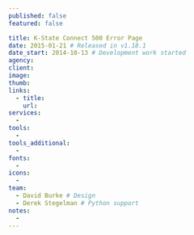 ```yaml
---
published: false
featured: false

title: K-State Connect 500 Error Page
date: 2015-01-21 # Released in v1.18.1
date_start: 2014-10-13 # Development work started
agency:
client:
image:
thumb:
links:
  - title:
    url:
services:
  -
tools:
  -
tools_additional:
  -
fonts:
  -
icons:
  -
team:
  - David Burke # Design
  - Derek Stegelman # Python support
notes:
  -
---
```

